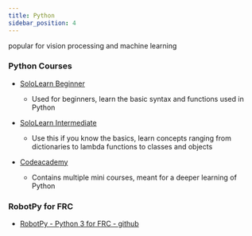 ```yaml
---
title: Python
sidebar_position: 4
---
```

popular for vision processing and machine learning

### Python Courses
- [SoloLearn Beginner](https://www.sololearn.com/learn/courses/python-introduction)
  * Used for beginners, learn the basic syntax and functions used in Python

- [SoloLearn Intermediate](https://www.sololearn.com/learn/courses/python-intermediate)
  * Use this if you know the basics, learn concepts ranging from dictionaries to lambda functions to classes and objects

- [Codeacademy](https://www.codecademy.com/catalog/language/python)
  *  Contains multiple mini courses, meant for a deeper learning of Python

### RobotPy for FRC
- [RobotPy - Python 3 for FRC - github](https://robotpy.github.io)